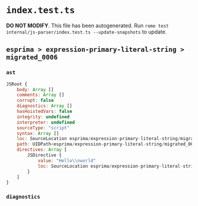# `index.test.ts`

**DO NOT MODIFY**. This file has been autogenerated. Run `rome test internal/js-parser/index.test.ts --update-snapshots` to update.

## `esprima > expression-primary-literal-string > migrated_0006`

### `ast`

```javascript
JSRoot {
	body: Array []
	comments: Array []
	corrupt: false
	diagnostics: Array []
	hasHoistedVars: false
	integrity: undefined
	interpreter: undefined
	sourceType: "script"
	syntax: Array []
	loc: SourceLocation esprima/expression-primary-literal-string/migrated_0006/input.js 1:0-1:14
	path: UIDPath<esprima/expression-primary-literal-string/migrated_0006/input.js>
	directives: Array [
		JSDirective {
			value: "Hello\\nworld"
			loc: SourceLocation esprima/expression-primary-literal-string/migrated_0006/input.js 1:0-1:14
		}
	]
}
```

### `diagnostics`

```

```

